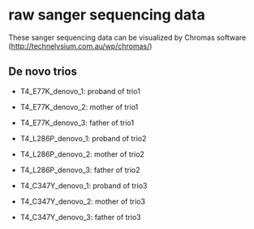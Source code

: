 # raw sanger sequencing data

These sanger sequencing data can be visualized by Chromas software (http://technelysium.com.au/wp/chromas/)

## De novo trios
- T4_E77K_denovo_1: proband of trio1
- T4_E77K_denovo_2: mother of trio1
- T4_E77K_denovo_3: father of trio1

- T4_L286P_denovo_1: proband of trio2
- T4_L286P_denovo_2: mother of trio2
- T4_L286P_denovo_3: father of trio2

- T4_C347Y_denovo_1: proband of trio3
- T4_C347Y_denovo_2: mother of trio3
- T4_C347Y_denovo_3: father of trio3
